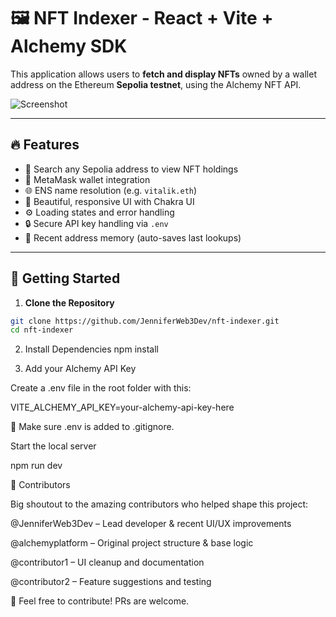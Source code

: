 # 🖼️ NFT Indexer - React + Vite + Alchemy SDK

This application allows users to **fetch and display NFTs** owned by a wallet address on the Ethereum **Sepolia testnet**, using the Alchemy NFT API.

![Screenshot](./assets/screenshot.png)

---

## 🔥 Features

- 🧪 Search any Sepolia address to view NFT holdings
- 🦊 MetaMask wallet integration
- 🌐 ENS name resolution (e.g. `vitalik.eth`)
- 🎨 Beautiful, responsive UI with Chakra UI
- ⚙️ Loading states and error handling
- 🔒 Secure API key handling via `.env`
- 💾 Recent address memory (auto-saves last lookups)

---

## 🚀 Getting Started

1. **Clone the Repository**

```bash
git clone https://github.com/JenniferWeb3Dev/nft-indexer.git
cd nft-indexer
```

2. Install Dependencies
npm install


4. Add your Alchemy API Key

Create a .env file in the root folder with this:

VITE_ALCHEMY_API_KEY=your-alchemy-api-key-here


🔐 Make sure .env is added to .gitignore.

Start the local server

npm run dev



👥 Contributors

Big shoutout to the amazing contributors who helped shape this project:

@JenniferWeb3Dev
 – Lead developer & recent UI/UX improvements

@alchemyplatform
 – Original project structure & base logic

@contributor1
 – UI cleanup and documentation

@contributor2
 – Feature suggestions and testing

🙌 Feel free to contribute! PRs are welcome.
   
